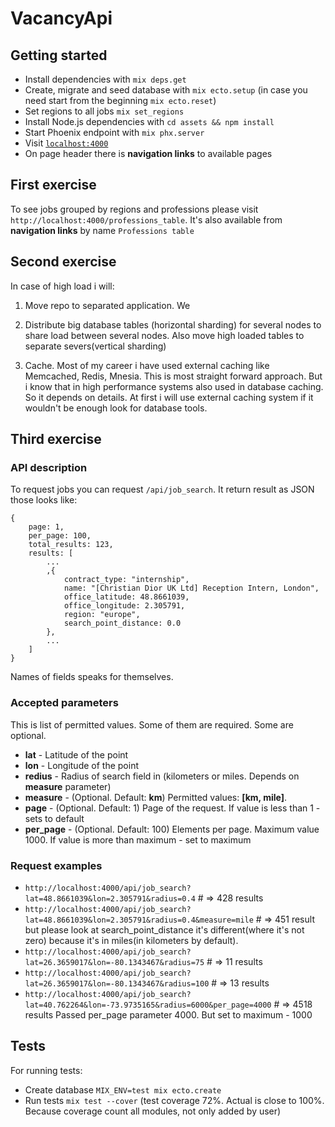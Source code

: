 # VacancyApi

## Getting started

* Install dependencies with `mix deps.get`
* Create, migrate and seed database with `mix ecto.setup` (in case you need start from the beginning `mix ecto.reset`)
* Set regions to all jobs `mix set_regions`
* Install Node.js dependencies with `cd assets && npm install`
* Start Phoenix endpoint with `mix phx.server`
* Visit [`localhost:4000`](http://localhost:4000)
* On page header there is **navigation links** to available pages

## First exercise

To see jobs grouped by regions and professions please visit `http://localhost:4000/professions_table`.
It's also available from **navigation links** by name `Professions table`

## Second exercise

In case of high load i will:

1. Move repo to separated application. We 

2. Distribute big database tables (horizontal sharding) for several nodes to share load between several nodes.
Also move high loaded tables to separate severs(vertical sharding)
 
3. Cache.
Most of my career i have used external caching like Memcached, Redis, Mnesia. This is most straight forward approach. But i know that in high performance systems also used in database caching. So it depends on details. 
At first i will use external caching system if it wouldn't be enough look for database tools.

## Third exercise

### API description

To request jobs you can request `/api/job_search`. It return result as JSON those looks like:
 
```
{
    page: 1,
    per_page: 100,
    total_results: 123,
    results: [
        ...
        ,{
            contract_type: "internship",
            name: "[Christian Dior UK Ltd] Reception Intern, London",
            office_latitude: 48.8661039,
            office_longitude: 2.305791,
            region: "europe",
            search_point_distance: 0.0
        },
        ...
    ]
}
```

Names of fields speaks for themselves.


### Accepted parameters

This is list of permitted values. Some of them are required. Some are optional.

* **lat** - Latitude of the point
* **lon** - Longitude of the point
* **redius** - Radius of search field in (kilometers or miles. Depends on **measure** parameter)
* **measure** - (Optional. Default: **km**) Permitted values: **[km, mile]**. 
* **page** - (Optional. Default: 1) Page of the request. If value is less than 1 - sets to default
* **per_page** - (Optional. Default: 100) Elements per page. Maximum value 1000. If value is more than maximum - set to maximum

### Request examples

* `http://localhost:4000/api/job_search?lat=48.8661039&lon=2.305791&radius=0.4` # => 428 results
* `http://localhost:4000/api/job_search?lat=48.8661039&lon=2.305791&radius=0.4&measure=mile` # => 451 result
but please look at search_point_distance it's different(where it's not zero) because it's in miles(in kilometers by default).
* `http://localhost:4000/api/job_search?lat=26.3659017&lon=-80.1343467&radius=75` # => 11 results
* `http://localhost:4000/api/job_search?lat=26.3659017&lon=-80.1343467&radius=100` # => 13 results
* `http://localhost:4000/api/job_search?lat=40.762264&lon=-73.9735165&radius=6000&per_page=4000` # => 4518 results
Passed per_page parameter 4000. But set to maximum - 1000

## Tests
  
For running tests:

* Create database `MIX_ENV=test mix ecto.create`
* Run tests `mix test --cover` (test coverage 72%. Actual is close to 100%. Because coverage count all modules, not only added by user)
